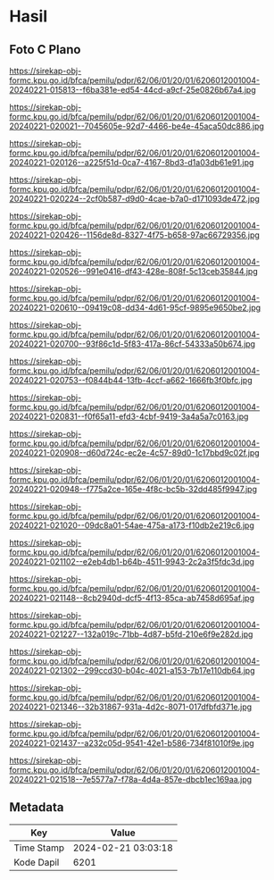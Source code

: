 # Hasil

## Foto C Plano

https://sirekap-obj-formc.kpu.go.id/bfca/pemilu/pdpr/62/06/01/20/01/6206012001004-20240221-015813--f6ba381e-ed54-44cd-a9cf-25e0826b67a4.jpg

https://sirekap-obj-formc.kpu.go.id/bfca/pemilu/pdpr/62/06/01/20/01/6206012001004-20240221-020021--7045605e-92d7-4466-be4e-45aca50dc886.jpg

https://sirekap-obj-formc.kpu.go.id/bfca/pemilu/pdpr/62/06/01/20/01/6206012001004-20240221-020126--a225f51d-0ca7-4167-8bd3-d1a03db61e91.jpg

https://sirekap-obj-formc.kpu.go.id/bfca/pemilu/pdpr/62/06/01/20/01/6206012001004-20240221-020224--2cf0b587-d9d0-4cae-b7a0-d171093de472.jpg

https://sirekap-obj-formc.kpu.go.id/bfca/pemilu/pdpr/62/06/01/20/01/6206012001004-20240221-020426--1156de8d-8327-4f75-b658-97ac66729356.jpg

https://sirekap-obj-formc.kpu.go.id/bfca/pemilu/pdpr/62/06/01/20/01/6206012001004-20240221-020526--991e0416-df43-428e-808f-5c13ceb35844.jpg

https://sirekap-obj-formc.kpu.go.id/bfca/pemilu/pdpr/62/06/01/20/01/6206012001004-20240221-020610--09419c08-dd34-4d61-95cf-9895e9650be2.jpg

https://sirekap-obj-formc.kpu.go.id/bfca/pemilu/pdpr/62/06/01/20/01/6206012001004-20240221-020700--93f86c1d-5f83-417a-86cf-54333a50b674.jpg

https://sirekap-obj-formc.kpu.go.id/bfca/pemilu/pdpr/62/06/01/20/01/6206012001004-20240221-020753--f0844b44-13fb-4ccf-a662-1666fb3f0bfc.jpg

https://sirekap-obj-formc.kpu.go.id/bfca/pemilu/pdpr/62/06/01/20/01/6206012001004-20240221-020831--f0f65a11-efd3-4cbf-9419-3a4a5a7c0163.jpg

https://sirekap-obj-formc.kpu.go.id/bfca/pemilu/pdpr/62/06/01/20/01/6206012001004-20240221-020908--d60d724c-ec2e-4c57-89d0-1c17bbd9c02f.jpg

https://sirekap-obj-formc.kpu.go.id/bfca/pemilu/pdpr/62/06/01/20/01/6206012001004-20240221-020948--f775a2ce-165e-4f8c-bc5b-32dd485f9947.jpg

https://sirekap-obj-formc.kpu.go.id/bfca/pemilu/pdpr/62/06/01/20/01/6206012001004-20240221-021020--09dc8a01-54ae-475a-a173-f10db2e219c6.jpg

https://sirekap-obj-formc.kpu.go.id/bfca/pemilu/pdpr/62/06/01/20/01/6206012001004-20240221-021102--e2eb4db1-b64b-4511-9943-2c2a3f5fdc3d.jpg

https://sirekap-obj-formc.kpu.go.id/bfca/pemilu/pdpr/62/06/01/20/01/6206012001004-20240221-021148--8cb2940d-dcf5-4f13-85ca-ab7458d695af.jpg

https://sirekap-obj-formc.kpu.go.id/bfca/pemilu/pdpr/62/06/01/20/01/6206012001004-20240221-021227--132a019c-71bb-4d87-b5fd-210e6f9e282d.jpg

https://sirekap-obj-formc.kpu.go.id/bfca/pemilu/pdpr/62/06/01/20/01/6206012001004-20240221-021302--299ccd30-b04c-4021-a153-7b17e110db64.jpg

https://sirekap-obj-formc.kpu.go.id/bfca/pemilu/pdpr/62/06/01/20/01/6206012001004-20240221-021346--32b31867-931a-4d2c-8071-017dfbfd371e.jpg

https://sirekap-obj-formc.kpu.go.id/bfca/pemilu/pdpr/62/06/01/20/01/6206012001004-20240221-021437--a232c05d-9541-42e1-b586-734f81010f9e.jpg

https://sirekap-obj-formc.kpu.go.id/bfca/pemilu/pdpr/62/06/01/20/01/6206012001004-20240221-021518--7e5577a7-f78a-4d4a-857e-dbcb1ec169aa.jpg


## Metadata

| Key        | Value               |
| ---------- | ------------------- |
| Time Stamp | 2024-02-21 03:03:18 |
| Kode Dapil | 6201                |



